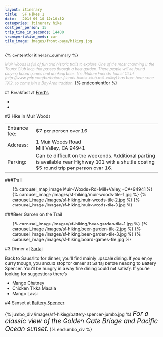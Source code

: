 ```yaml
---
layout: itinerary
title:  SF Hikes 1
date:   2014-06-18 10:10:32
categories: itinerary hike
cost_per_person: 15
trip_time_in_seconds: 14400
transportation_mode: car
tile_image: images/front-page/hiking.jpg
---
```



<!-- contentfor is broken without this -->

{% contentfor itinerary_summary %}

<i style="text-align:justify; font-size: 0.9em; color: #777; font-weight: 200;">
Muir Woods is full of fun and historic trails to explore. One of the most charming is the Tourist Club loop that passes through a beer garden.  There people will be found playing board games and drinking beer. The [Nature Friends Tourist Club](http://www.yelp.com/biz/nature-friends-tourist-club-mill-valley) has been here since 1912, so come join a Bay Area tradition.
</i>
{% endcontentfor %}

#1 Breakfast at [Fred's](http://www.yelp.com/biz/freds-coffee-shop-sausalito)



<ul class="image-carousel" >
  <li style="background-image: url('http://maps.googleapis.com/maps/api/staticmap?center=1917+Bridgeway+Blvd+Sausalito,+CA+94965&zoom=11&scale=false&size=300x300&maptype=hybrid&sensor=false&format=jpg&visual_refresh=true&markers=size:mid%7Ccolor:red%7C1917+Bridgeway+Blvd+Sausalito,+CA+94965');">
  </li>
  <li style="background-image: url('/images/sf-hiking/freds.jpg')">
  </li>
</ul>


#2 Hike in Muir Woods

<table class="table">
  <tbody>
    <tr>
      <td>Entrance fee:</td>
      <td>$7 per person over 16</td>
    </tr>
    <tr> 
      <td>Address: </td>
      <td>1 Muir Woods Road <br/>
          Mill Valley, CA 94941 
      </td>
    </tr>
    <tr>
      <td>Parking: </td>
      <td>Can be difficult on the weekends. Additional parking is available near Highway 101 with a shuttle costing $5 round trip per person over 16. 
      </td>
    </tr>
  </tbody>
</table>

###Trail
<ul class="image-carousel has-overflow">
  {% carousel_map_image Muir+Woods+Rd+Mill+Valley,+CA+94941 %}
  {% carousel_image /images/sf-hiking/muir-woods-tile-1.jpg %}
  {% carousel_image /images/sf-hiking/muir-woods-tile-2.jpg %}
  {% carousel_image /images/sf-hiking/muir-woods-tile-3.jpg %}
</ul>

###Beer Garden on the Trail
<ul class="image-carousel has-overflow" style="">
  {% carousel_image /images/sf-hiking/beer-garden-tile-1.jpg %}
  {% carousel_image /images/sf-hiking/beer-garden-tile-2.jpg %}
  {% carousel_image /images/sf-hiking/beer-garden-tile-3.jpg %}
  {% carousel_image /images/sf-hiking/board-games-tile.jpg %}
</ul>


#3 Dinner at [Sartaj](http://www.yelp.com/biz/sartaj-india-cafe-sausalito?osq=dinner)

Back to Sausalito for dinner, you'll find mainly upscale dining.  If you enjoy curry though, you should stop for dinner at Sartaj before heading to Battery Spencer.  You'll be hungry in a way fine dining could not satisfy. If you're looking for suggestions there's

- Mango Chutney
- Chicken Tikka Masala
- Mango Lassi



#4 Sunset at [Battery Spencer](http://www.yelp.com/biz/battery-spencer-sausalito)

{% jumbo_div /images/sf-hiking/battery-spencer-jumbo.jpg %}
<i style="margin-top: 300px; font-size: 1.5em; text-align: center;">For a classic view of the Golden Gate Bridge and Pacific Ocean sunset.</i>
{% endjumbo_div %}